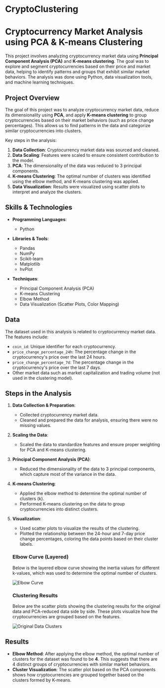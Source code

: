 # CryptoClustering
# Cryptocurrency Market Analysis using PCA & K-means Clustering

This project involves analyzing cryptocurrency market data using **Principal Component Analysis (PCA)** and **K-means clustering**. The goal was to explore and segment cryptocurrencies based on their price and market data, helping to identify patterns and groups that exhibit similar market behaviors. The analysis was done using Python, data visualization tools, and machine learning techniques.

## Project Overview

The goal of this project was to analyze cryptocurrency market data, reduce its dimensionality using **PCA**, and apply **K-means clustering** to group cryptocurrencies based on their market behaviors (such as price change percentages). This allows us to find patterns in the data and categorize similar cryptocurrencies into clusters.

Key steps in the analysis:
1. **Data Collection**: Cryptocurrency market data was sourced and cleaned.
2. **Data Scaling**: Features were scaled to ensure consistent contribution to the model.
3. **PCA**: The dimensionality of the data was reduced to 3 principal components.
4. **K-means Clustering**: The optimal number of clusters was identified using the elbow method, and K-means clustering was applied.
5. **Data Visualization**: Results were visualized using scatter plots to interpret and analyze the clusters.

## Skills & Technologies

- **Programming Languages**:
  - Python
  
- **Libraries & Tools**:
  - Pandas
  - NumPy
  - Scikit-learn
  - Matplotlib
  - hvPlot
  
- **Techniques**:
  - Principal Component Analysis (PCA)
  - K-means Clustering
  - Elbow Method
  - Data Visualization (Scatter Plots, Color Mapping)

## Data

The dataset used in this analysis is related to cryptocurrency market data. The features include:
- `coin_id`: Unique identifier for each cryptocurrency.
- `price_change_percentage_24h`: The percentage change in the cryptocurrency's price over the last 24 hours.
- `price_change_percentage_7d`: The percentage change in the cryptocurrency's price over the last 7 days.
- Other market data such as market capitalization and trading volume (not used in the clustering model).

## Steps in the Analysis

1. **Data Collection & Preparation**:
    - Collected cryptocurrency market data.
    - Cleaned and prepared the data for analysis, ensuring there were no missing values.
    
2. **Scaling the Data**:
    - Scaled the data to standardize features and ensure proper weighting for PCA and K-means clustering.
    
3. **Principal Component Analysis (PCA)**:
    - Reduced the dimensionality of the data to 3 principal components, which capture most of the variance in the data.
    
4. **K-means Clustering**:
    - Applied the elbow method to determine the optimal number of clusters (k).
    - Performed K-means clustering on the data to group cryptocurrencies into distinct clusters.

5. **Visualization**:
    - Used scatter plots to visualize the results of the clustering.
    - Plotted the relationship between the 24-hour and 7-day price change percentages, coloring the data points based on their cluster labels.

    ### Elbow Curve (Layered)
    
    Below is the layered elbow curve showing the inertia values for different k-values, which was used to determine the optimal number of clusters.
    
    ![Elbow Curve](./Images/OG_PGA_elbow.png)
    
    ### Clustering Results
    
    Below are the scatter plots showing the clustering results for the original data and PCA-reduced data side by side. These plots visualize how the cryptocurrencies are grouped based on the features.
    
    ![Original Data Clusters](./Images/OG_AND_PGA_scatter.png)


## Results

- **Elbow Method**: After applying the elbow method, the optimal number of clusters for the dataset was found to be **4**. This suggests that there are 4 distinct groups of cryptocurrencies with similar market behaviors.
- **Cluster Visualization**: The scatter plot based on the PCA components shows how cryptocurrencies are grouped together based on the clusters formed by K-means.
